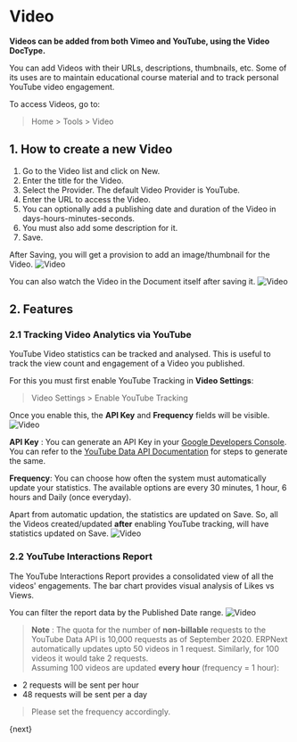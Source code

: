 <!-- add-breadcrumbs -->
# Video

**Videos can be added from both Vimeo and YouTube, using the Video DocType.**

You can add Videos with their URLs, descriptions, thumbnails, etc. Some of its uses are to maintain educational course material and to track personal YouTube video engagement.

To access Videos, go to:

> Home > Tools > Video

## 1. How to create a new Video

1. Go to the Video list and click on New.
2. Enter the title for the Video.
3. Select the Provider. The default Video Provider is YouTube.
4. Enter the URL to access the Video.
5. You can optionally add a publishing date and duration of the Video in days-hours-minutes-seconds.
6. You must also add some description for it.
7. Save.

After Saving, you will get a provision to add an image/thumbnail for the Video.
![Video](/docs/v12/assets/img/education/video-after-save.png)

You can also watch the Video in the Document itself after saving it.
![Video](/docs/v12/assets/img/education/video-watch.gif)

## 2. Features

### 2.1 Tracking Video Analytics via YouTube

YouTube Video statistics can be tracked and analysed. This is useful to track the view count and engagement of a Video you published.

For this you must first enable YouTube Tracking in **Video Settings**:
> Video Settings > Enable YouTube Tracking

Once you enable this, the **API Key** and **Frequency** fields will be visible.
![Video](/docs/v12/assets/img/education/video-settings.png)

**API Key** : You can generate an API Key in your [Google Developers Console](https://console.developers.google.com/). You can refer to the [YouTube Data API Documentation](https://developers.google.com/youtube/v3/getting-started) for steps to generate the same.

**Frequency**: You can choose how often the system must automatically update your statistics. The available options are every 30 minutes, 1 hour, 6 hours and Daily (once everyday).

Apart from automatic updation, the statistics are updated on Save. So, all the Videos created/updated **after** enabling YouTube tracking, will have statistics updated on Save.
![Video](/docs/v12/assets/img/education/video-stats.png)

### 2.2 YouTube Interactions Report

The YouTube Interactions Report provides a consolidated view of all the videos' engagements. The bar chart provides visual analysis of Likes vs Views.

You can filter the report data by the Published Date range.
![Video](/docs/v12/assets/img/education/youtube-interactions.png)

> **Note** : The quota for the number of **non-billable** requests to the YouTube Data API is 10,000 requests as of September 2020. ERPNext automatically updates upto 50 videos in 1 request. Similarly, for 100 videos it would take 2 requests.<br>
Assuming 100 videos are updated **every hour** (frequency = 1 hour):<br>
>
- 2 requests will be sent per hour<br>
- 48 requests will be sent per a day<br>

> Please set the frequency accordingly.

{next}
